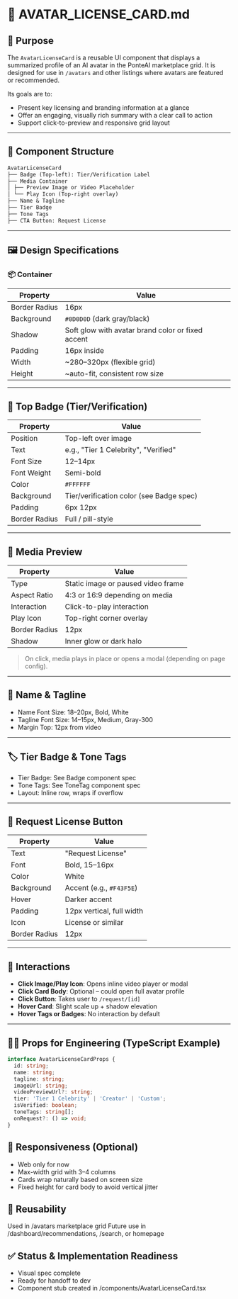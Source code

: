 # 📇 AVATAR_LICENSE_CARD.md

## 🎯 Purpose

The `AvatarLicenseCard` is a reusable UI component that displays a summarized profile of an AI avatar in the PonteAI marketplace grid. It is designed for use in `/avatars` and other listings where avatars are featured or recommended.

Its goals are to:
- Present key licensing and branding information at a glance
- Offer an engaging, visually rich summary with a clear call to action
- Support click-to-preview and responsive grid layout

---

## 🧱 Component Structure

```markdown
AvatarLicenseCard
├── Badge (Top-left): Tier/Verification Label
├── Media Container
│ ├── Preview Image or Video Placeholder
│ └── Play Icon (Top-right overlay)
├── Name & Tagline
├── Tier Badge
├── Tone Tags
├── CTA Button: Request License
```

---

## 🖼️ Design Specifications

### 📦 Container

| Property      | Value                          |
|---------------|-------------------------------|
| Border Radius | 16px                           |
| Background    | `#0D0D0D` (dark gray/black)    |
| Shadow        | Soft glow with avatar brand color or fixed accent |
| Padding       | 16px inside                    |
| Width         | ~280–320px (flexible grid)     |
| Height        | ~auto-fit, consistent row size |

---

## 🔖 Top Badge (Tier/Verification)

| Property     | Value                         |
|--------------|-------------------------------|
| Position     | Top-left over image           |
| Text         | e.g., "Tier 1 Celebrity", "Verified" |
| Font Size    | 12–14px                        |
| Font Weight  | Semi-bold                     |
| Color        | `#FFFFFF`                     |
| Background   | Tier/verification color (see Badge spec) |
| Padding      | 6px 12px                      |
| Border Radius| Full / pill-style             |

---

## 🎥 Media Preview

| Property     | Value                          |
|--------------|--------------------------------|
| Type         | Static image or paused video frame |
| Aspect Ratio | 4:3 or 16:9 depending on media |
| Interaction  | Click-to-play interaction      |
| Play Icon    | Top-right corner overlay       |
| Border Radius| 12px                           |
| Shadow       | Inner glow or dark halo        |

> On click, media plays in place or opens a modal (depending on page config).

---

## 🧑 Name & Tagline

- Name Font Size: 18–20px, Bold, White
- Tagline Font Size: 14–15px, Medium, Gray-300
- Margin Top: 12px from video

---

## 🏷️ Tier Badge & Tone Tags

- Tier Badge: See Badge component spec
- Tone Tags: See ToneTag component spec
- Layout: Inline row, wraps if overflow

---

## 📅 Request License Button

| Property     | Value                          |
|--------------|--------------------------------|
| Text         | "Request License"              |
| Font         | Bold, 15–16px                  |
| Color        | White                          |
| Background   | Accent (e.g., `#F43F5E`)       |
| Hover        | Darker accent                  |
| Padding      | 12px vertical, full width      |
| Icon         | License or similar             |
| Border Radius| 12px                           |

---

## 🧪 Interactions

- **Click Image/Play Icon**: Opens inline video player or modal
- **Click Card Body**: Optional – could open full avatar profile
- **Click Button**: Takes user to `/request/[id]`
- **Hover Card**: Slight scale up + shadow elevation
- **Hover Tags or Badges**: No interaction by default

---

## 🧑‍💻 Props for Engineering (TypeScript Example)

```ts
interface AvatarLicenseCardProps {
  id: string;
  name: string;
  tagline: string;
  imageUrl: string;
  videoPreviewUrl?: string;
  tier: 'Tier 1 Celebrity' | 'Creator' | 'Custom';
  isVerified: boolean;
  toneTags: string[];
  onRequest?: () => void;
}
```

## 📱 Responsiveness (Optional)

- Web only for now
- Max-width grid with 3–4 columns
- Cards wrap naturally based on screen size
- Fixed height for card body to avoid vertical jitter

## 🔄 Reusability
Used in /avatars marketplace grid
Future use in /dashboard/recommendations, /search, or homepage

## ✅ Status & Implementation Readiness
- Visual spec complete
- Ready for handoff to dev
- Component stub created in /components/AvatarLicenseCard.tsx 